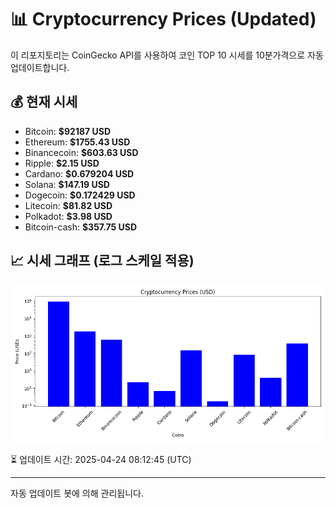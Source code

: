 
# 📊 Cryptocurrency Prices (Updated)

이 리포지토리는 CoinGecko API를 사용하여 코인 TOP 10 시세를 10분가격으로 자동 업데이트합니다.

## 💰 현재 시세
- Bitcoin: **$92187 USD**
- Ethereum: **$1755.43 USD**
- Binancecoin: **$603.63 USD**
- Ripple: **$2.15 USD**
- Cardano: **$0.679204 USD**
- Solana: **$147.19 USD**
- Dogecoin: **$0.172429 USD**
- Litecoin: **$81.82 USD**
- Polkadot: **$3.98 USD**
- Bitcoin-cash: **$357.75 USD**

## 📈 시세 그래프 (로그 스케일 적용)
![Crypto Prices](crypto_prices.png)

⏳ 업데이트 시간: 2025-04-24 08:12:45 (UTC)

---
자동 업데이트 봇에 의해 관리됩니다.
